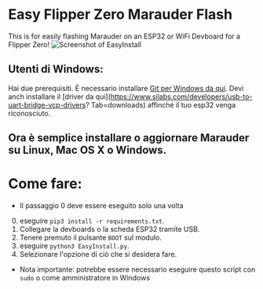 # Easy Flipper Zero Marauder Flash
This is for easily flashing Marauder on an ESP32 or WiFi Devboard for a Flipper Zero!
![Screenshot of EasyInstall](https://raw.githubusercontent.com/SkeletonMan03/FZEasyMarauderFlash/main/EasyInstall_Screenshot.png)

## Utenti di Windows:
Hai due prerequisiti.
È necessario installare [Git per Windows da qui](https://gitforwindows.org/).
Devi anch installare il [driver da qui](https://www.silabs.com/developers/usb-to-uart-bridge-vcp-drivers? Tab=downloads) affinché il tuo esp32 venga riconosciuto.

## Ora è semplice installare o aggiornare Marauder su Linux, Mac OS X o Windows.
# Come fare:
* Il passaggio 0 deve essere eseguito solo una volta
0) eseguire `pip3 install -r requirements.txt`.
1) Collegare la devboards o la scheda ESP32 tramite USB.
2) Tenere premuto il pulsante `BOOT` sul modulo. 
3) eseguire `python3 EasyInstall.py`.
4) Selezionare l'opzione di ciò che si desidera fare.

* Nota importante: potrebbe essere necessario eseguire questo script con `sudo` o come amministratore in Windows
